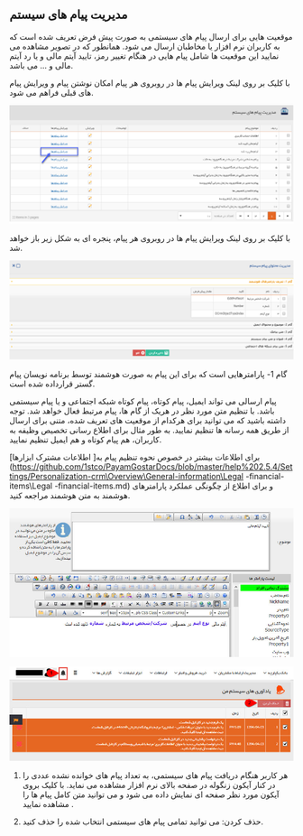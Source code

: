﻿## مدیریت پیام های سیستم

موقعیت هایی برای ارسال پیام های سیستمی به صورت پیش فرض تعریف شده است که به کاربران نرم افزار یا مخاطبان ارسال می شود. همانطور که در تصویر مشاهده می نمایید این موقعیت ها شامل پیام هایی در هنگام تغییر رمز، تایید آیتم مالی و یا رد آیتم مالی و ... می باشد.

با کلیک بر روی لینک ویرایش پیام ها در روبروی هر پیام امکان نوشتن پیام و ویرایش پیام های قبلی فراهم می شود.

![](SystemMessagesManagement1.png)

با کلیک بر روی لینک ویرایش پیام ها در روبروی هر پیام، پنجره ای به شکل زیر باز خواهد شد.


![](SystemMessagesManagement2.png)

گام 1- پارامترهایی است که برای این پیام به صورت هوشمند توسط برنامه نویسان پیام گستر قرارداده شده است.

پیام ارسالی می تواند ایمیل، پیام کوتاه، پیام کوتاه شبکه اجتماعی و یا پیام سیستمی باشد. با تنظیم متن مورد نظر در هریک از گام ها، پیام مرتبط فعال خواهد شد. توجه داشته باشید که می توانید برای هرکدام از موقعیت های تعریف شده، متنی برای ارسال از طریق همه رسانه ها تنظیم نمایید. به طور مثال برای اطلاع رسانی تخصیص وظیفه به کاربران، هم پیام کوتاه و هم ایمیل تنظیم نمایید.

برای اطلاعات بیشتر در خصوص نحوه تنظیم پیام به[ اطلاعات مشترک ابزارها](https://github.com/1stco/PayamGostarDocs/blob/master/help%202.5.4/Settings/Personalization-crm\Overview\General-information\Legal -financial-items\Legal -financial-items.md) و برای اطلاع از چگونگی عملکرد پارامترهای هوشمند به متن هوشمند مراجعه کنید.



![](SystemMessagesManagement3.jfif)

![](SystemMessagesManagement4.jfif)

1. هر کاربر هنگام دریافت پیام های سیستمی، به تعداد پیام های خوانده نشده عددی را در کنار آیکون زنگوله در صفحه بالای نرم افزار مشاهده می نماید. با کلیک بروی آیکون مورد نظر صفحه ای نمایش داده می شود و می توانید متن کامل پیام ها را مشاهده نمایید .

2. حذف کردن: می توانید تمامی پیام های سیستمی انتخاب شده را حذف کنید.




